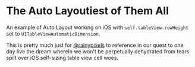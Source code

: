 # The Auto Layoutiest of Them All

An example of Auto Layout working on iOS with `self.tableView.rowHeight` set to `UITableViewAutomaticDimension`.

This is pretty much just for [@rainypixels](https://github.com/rainypixels) to reference in our quest to one day live the dream wherein we won't be perpetually dehydrated from tears spilt over iOS self-sizing table view cell woes.

